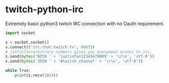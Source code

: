 # twitch-python-irc
Extremely basic python3 twitch IRC connection with no Oauth requirement.

```python
import socket

s = socket.socket()
s.connect(('irc.chat.twitch.tv', 6667))
# justinfan<arbitrary number> gives you anonymous access to irc.
s.send(bytes('NICK ' + 'justinfan12345678009' + '\r\n', 'utf-8'))
s.send(bytes('JOIN ' + '#twitch_channel' + '\r\n', 'utf-8'))

while True:
    print(s.recv(1024))
````

